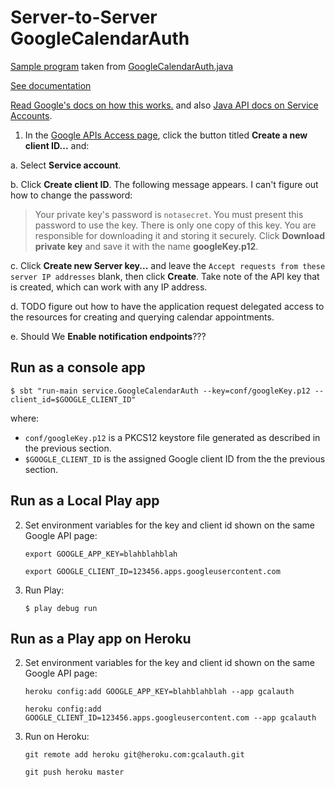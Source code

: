 # Server-to-Server GoogleCalendarAuth #
[Sample program](src/main/java/GoogleCalendarAuth.java) taken from
[GoogleCalendarAuth.java](https://code.google.com/p/gcs-admin-toolkit/source/browse/trunk/src/auth/GoogleCalendarAuth.java)

[See documentation](https://code.google.com/p/gcs-admin-toolkit/wiki/GCSAuthentication)

[Read Google's docs on how this works.](https://developers.google.com/accounts/docs/OAuth2#serviceaccount) and also
[Java API docs on Service Accounts](https://code.google.com/p/google-api-java-client/wiki/OAuth2#Service_Accounts).

 1. In the [Google APIs Access page](https://code.google.com/apis/console/?pli=1#project:552677350300:access),
 click the button titled **Create a new client ID...** and:

  a. Select **Service account**.

  b. Click **Create client ID**. The following message appears. I can't figure out how to change the password:

> Your private key's password is `notasecret`. You must present this password to use the key. There is only one copy of this key.
 You are responsible for downloading it and storing it securely. Click **Download private key** and save it with the name **googleKey.p12**.

  c. Click **Create new Server key...** and leave the `Accept requests from these server IP addresses` blank, then click **Create**.
     Take note of the API key that is created, which can work with any IP address.

  d. TODO figure out how to have the application request delegated access to the resources for creating and querying calendar appointments.

  e. Should We **Enable notification endpoints**???

## Run as a console app ##

    $ sbt "run-main service.GoogleCalendarAuth --key=conf/googleKey.p12 --client_id=$GOOGLE_CLIENT_ID"

where:

 - `conf/googleKey.p12` is a PKCS12 keystore file generated as described in the previous section.
 - `$GOOGLE_CLIENT_ID` is the assigned Google client ID from the the previous section.


## Run as a Local Play app ##
 2. Set environment variables for the key and client id shown on the same Google API page:

    `export GOOGLE_APP_KEY=blahblahblah`

    `export GOOGLE_CLIENT_ID=123456.apps.googleusercontent.com`

 3. Run Play:

    `$ play debug run`


## Run as a Play app on Heroku ##

 2. Set environment variables for the key and client id shown on the same Google API page:

    `heroku config:add GOOGLE_APP_KEY=blahblahblah --app gcalauth`

    `heroku config:add GOOGLE_CLIENT_ID=123456.apps.googleusercontent.com --app gcalauth`

 3. Run on Heroku:

    `git remote add heroku git@heroku.com:gcalauth.git`

    `git push heroku master`
